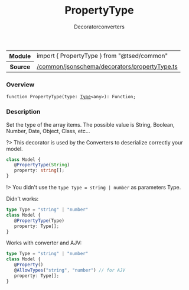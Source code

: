 
<header class="symbol-info-header"><h1 id="propertytype">PropertyType</h1><label class="symbol-info-type-label decorator">Decorator</label><label class="api-type-label converters" title="converters">converters</label></header>
<!-- summary -->
<section class="symbol-info"><table class="is-full-width"><tbody><tr><th>Module</th><td><div class="lang-typescript"><span class="token keyword">import</span> { PropertyType }&nbsp;<span class="token keyword">from</span>&nbsp;<span class="token string">"@tsed/common"</span></div></td></tr><tr><th>Source</th><td><a href="https://github.com/Romakita/ts-express-decorators/blob/v4.8.1/src//common/jsonschema/decorators/propertyType.ts#L0-L0">/common/jsonschema/decorators/propertyType.ts</a></td></tr></tbody></table></section>
<!-- overview -->


### Overview


<pre><code class="typescript-lang ">function <span class="token function">PropertyType</span><span class="token punctuation">(</span>type<span class="token punctuation">:</span> <a href="#api/core/type"><span class="token">Type</span></a><<span class="token keyword">any</span>><span class="token punctuation">)</span><span class="token punctuation">:</span> Function<span class="token punctuation">;</span></code></pre>


<!-- Parameters -->

<!-- Description -->


### Description

Set the type of the array items. The possible value is String, Boolean, Number, Date, Object, Class, etc...

?> This decorator is used by the Converters to deserialize correctly your model.

```typescript
class Model {
   @PropertyType(String)
   property: string[];
}
```
!> You didn't use the `type Type = string | number` as parameters Type.

Didn't works:

```typescript
type Type = "string" | "number"
class Model {
   @PropertyType(Type)
   property: Type[];
}
```

Works with converter and AJV:

```typescript
type Type = "string" | "number"
class Model {
   @Property()
   @AllowTypes("string", "number") // for AJV
   property: Type[];
}
```

<!-- Members -->

